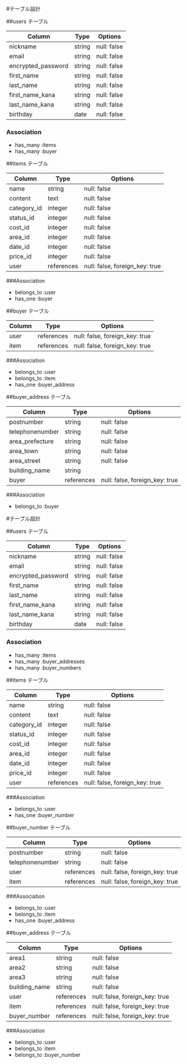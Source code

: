 #テーブル設計

##users テーブル

| Column             | Type      | Options     |
| ------------------ | --------- | ----------- |
| nickname           | string    | null: false |
| email              | string    | null: false |
| encrypted_password | string    | null: false |
| first_name         | string    | null: false |
| last_name          | string    | null: false |
| first_name_kana    | string    | null: false |
| last_name_kana     | string    | null: false |
| birthday           | date      | null: false |

### Association

- has_many :items
- has_many :buyer

##items テーブル

| Column      | Type       | Options                        |
| ----------  | ------     | -----------                    |
| name        | string     | null: false                    |
| content     | text       | null: false                    |
| category_id | integer    | null: false                    |
| status_id   | integer    | null: false                    | 
| cost_id     | integer    | null: false                    |
| area_id     | integer    | null: false                    |
| date_id     | integer    | null: false                    |
| price_id    | integer    | null: false                    |
| user        | references | null: false, foreign_key: true |

###Association

- belongs_to :user
- has_one :buyer


##buyer テーブル

| Column          | Type       | Options                       |
| --------------  | ---------- | ----------------------------- |
| user            | references | null: false, foreign_key: true |
| item            | references | null: false, foreign_key: true |

###Association

- belongs_to :user
- belongs_to :item
- has_one :buyer_address

##buyer_address テーブル


| Column          | Type       | Options                       |
| --------------  | ---------- | ----------------------------- |
| postnumber      | string     | null: false                   |
| telephonenumber | string     | null: false                   |
| area_prefecture | string     | null: false                   |
| area_town       | string     | null: false                   |
| area_street     | string     | null: false                   |
| building_name   | string     |                               |
| buyer           | references | null: false, foreign_key: true |

###Association

- belongs_to :buyer


#テーブル設計

##users テーブル

| Column             | Type      | Options     |
| ------------------ | --------- | ----------- |
| nickname           | string    | null: false |
| email              | string    | null: false |
| encrypted_password | string    | null: false |
| first_name         | string    | null: false |
| last_name          | string    | null: false |
| first_name_kana    | string    | null: false |
| last_name_kana     | string    | null: false |
| birthday           | date      | null: false |

### Association

- has_many :items
- has_many :buyer_addresses
- has_many :buyer_numbers

##items テーブル

| Column      | Type       | Options                        |
| ----------  | ------     | -----------                    |
| name        | string     | null: false                    |
| content     | text       | null: false                    |
| category_id | integer    | null: false                    |
| status_id   | integer    | null: false                    | 
| cost_id     | integer    | null: false                    |
| area_id     | integer    | null: false                    |
| date_id     | integer    | null: false                    |
| price_id    | integer    | null: false                    |
| user        | references | null: false, foreign_key: true |

###Association

- belongs_to :user
- has_one :buyer_number


##buyer_number テーブル

| Column          | Type       | Options                       |
| --------------  | ---------- | ----------------------------- |
| postnumber      | string     | null: false                   |
| telephonenumber | string     | null: false                   |
| user            | references | null: false, foreign_key: true |
| item            | references | null: false, foreign_key: true |

###Association

- belongs_to :user
- belongs_to :item
- has_one :buyer_address

##buyer_address テーブル


| Column          | Type       | Options                       |
| --------------  | ---------- | ----------------------------- |
| area1           | string     | null: false                   |
| area2           | string     | null: false                   |
| area3           | string     | null: false                   |
| building_name   | string     | null: false                   |
| user            | references | null: false, foreign_key: true |
| item            | references | null: false, foreign_key: true |
| buyer_number    | references | null: false, foreign_key: true |

###Association

- belongs_to :user
- belongs_to :item
- belongs_to :buyer_number
